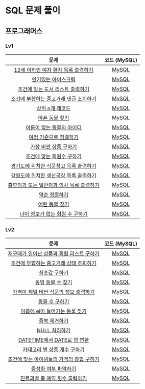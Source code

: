 # SQL 문제 풀이

## 프로그래머스

### Lv1
| 문제 | 코드 (MySQL) |
| :-------------: |:-------------: |
| [12세 이하인 여자 환자 목록 출력하기](https://school.programmers.co.kr/learn/courses/30/lessons/132201) | [MySQL](programmers/Lv1/12세_이하인_여자_환자_목록_출력하기.sql) |
| [인기있는 아이스크림](https://school.programmers.co.kr/learn/courses/30/lessons/133024) | [MySQL](programmers/Lv1/인기있는_아이스크림.sql) |
| [조건에 맞는 도서 리스트 출력하기](https://school.programmers.co.kr/learn/courses/30/lessons/144853) | [MySQL](programmers/Lv1/조건에_맞는_도서_리스트_출력하기.sql) |
| [조건에 부합하는 중고거래 댓글 조회하기](https://school.programmers.co.kr/learn/courses/30/lessons/164673) | [MySQL](programmers/Lv1/조건에_부합하는_중고거래_댓글_조회하기.sql) |
| [상위 n개 레코드](https://school.programmers.co.kr/learn/courses/30/lessons/164673) | [MySQL](programmers/Lv1/상위_n개_레코드.sql) |
| [아픈 동물 찾기](https://school.programmers.co.kr/learn/courses/30/lessons/59036) | [MySQL](programmers/Lv1/아픈_동물_찾기.sql) |
| [이름이 없는 동물의 아이디](https://school.programmers.co.kr/learn/courses/30/lessons/59039) | [MySQL](programmers/Lv1/이름이_없는_동물의_아이디.sql) |
| [여러 기준으로 정렬하기](https://school.programmers.co.kr/learn/courses/30/lessons/59404) | [MySQL](programmers/Lv1/여러_기준으로_정렬하기.sql) |
| [가장 비싼 상품 구하기](https://school.programmers.co.kr/learn/courses/30/lessons/131697) | [MySQL](programmers/Lv1/가장_비싼_상품_구하기.sql) |
| [조건에 맞는 회원수 구하기](https://school.programmers.co.kr/learn/courses/30/lessons/131535) | [MySQL](programmers/Lv1/조건에_맞는_회원수_구하기.sql) |
| [경기도에 위치한 식품창고 목록 출력하기](https://school.programmers.co.kr/learn/courses/30/lessons/131114) | [MySQL](programmers/Lv1/경기도에_위치한_식품창고_목록_출력하기.sql) |
| [강원도에 위치한 생산공장 목록 출력하기](https://school.programmers.co.kr/learn/courses/30/lessons/131112) | [MySQL](programmers/Lv1/강원도에_위치한_생산공장_목록_출력하기.sql) |
| [흉부외과 또는 일반외과 의사 목록 출력하기](https://school.programmers.co.kr/learn/courses/30/lessons/132203) | [MySQL](programmers/Lv1/흉부외과_또는_일반외과_의사_목록_출력하기.sql) |
| [역순 정렬하기](https://school.programmers.co.kr/learn/courses/30/lessons/59035) | [MySQL](programmers/Lv1/역순_정렬하기.sql) |
| [어린 동물 찾기](https://school.programmers.co.kr/learn/courses/30/lessons/59037) | [MySQL](programmers/Lv1/어린_동물_찾기.sql) |
| [나이 정보가 없는 회원 수 구하기](https://school.programmers.co.kr/learn/courses/30/lessons/131528) | [MySQL](programmers/Lv1/나이_정보가_없는_회원_수_구하기.sql) |

### Lv2
| 문제 | 코드 (MySQL) |
| :-------------: |:-------------: |
| [재구매가 일어난 상품과 회원 리스트 구하기](https://school.programmers.co.kr/learn/courses/30/lessons/131536) | [MySQL](programmers/Lv2/재구매가_일어난_상품과_회원_리스트_구하기.sql) |
| [조건에 부합하는 중고거래 상태 조회하기](https://school.programmers.co.kr/learn/courses/30/lessons/164672) | [MySQL](programmers/Lv2/조건에_부합하는_중고거래_상태_조회하기.sql) |
| [최솟값 구하기](https://school.programmers.co.kr/learn/courses/30/lessons/59038) | [MySQL](programmers/Lv2/최솟값_구하기.sql) |
| [동명 동물 수 찾기](https://school.programmers.co.kr/learn/courses/30/lessons/59041) | [MySQL](programmers/Lv2/동명_동물_수_찾기.sql) |
| [가격이 제일 비싼 식품의 정보 출력하기](https://school.programmers.co.kr/learn/courses/30/lessons/131115) | [MySQL](programmers/Lv2/가격이_제일_비싼_식품의_정보_출력하기.sql) |
| [동물 수 구하기](https://school.programmers.co.kr/learn/courses/30/lessons/59406) | [MySQL](programmers/Lv2/동물_수_구하기.sql) |
| [이름에 el이 들어가는 동물 찾기](https://school.programmers.co.kr/learn/courses/30/lessons/59047) | [MySQL](programmers/Lv2/이름에_el이_들어가는_동물_찾기.sql) |
| [중복 제거하기](https://school.programmers.co.kr/learn/courses/30/lessons/59408) | [MySQL](programmers/Lv2/중복_제거하기.sql) |
| [NULL 처리하기](https://school.programmers.co.kr/learn/courses/30/lessons/59410) | [MySQL](programmers/Lv2/NULL_처리하기.sql) |
| [DATETIME에서 DATE로 형 변환](https://school.programmers.co.kr/learn/courses/30/lessons/59414) | [MySQL](programmers/Lv2/DATETIME에서_DATE로_형_변환.sql) |
| [카테고리 별 상품 개수 구하기](https://school.programmers.co.kr/learn/courses/30/lessons/131529) | [MySQL](programmers/Lv2/카테고리_별_상품_개수_구하기.sql) |
| [조건에 맞는 아이템들의 가격의 총합 구하기](https://school.programmers.co.kr/learn/courses/30/lessons/273709) | [MySQL](programmers/Lv2/조건에_맞는_아이템들의_가격의_총합_구하기.sql) |
| [중성화 여부 파악하기](https://school.programmers.co.kr/learn/courses/30/lessons/59409) | [MySQL](programmers/Lv2/중성화_여부_파악하기.sql) |
| [진료과별 총 예약 횟수 출력하기](https://school.programmers.co.kr/learn/courses/30/lessons/132202) | [MySQL](programmers/Lv2/진료과별_총_예약_횟수_출력하기.sql) |
